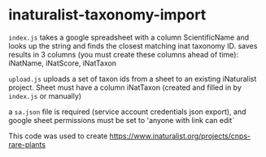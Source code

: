 # inaturalist-taxonomy-import

`index.js` takes a google spreadsheet with a column ScientificName and looks up the string and finds the closest matching inat taxonomy ID. saves results in 3 columns (you must create these columns ahead of time): iNatName, iNatScore, iNatTaxon

`upload.js` uploads a set of taxon ids from a sheet to an existing iNaturalist project. Sheet must have a column iNatTaxon (created and filled in by `index.js` or manually)

a `sa.json` file is required (service account credentials json export), and google sheet permissions must be set to 'anyone with link can edit`

This code was used to create https://www.inaturalist.org/projects/cnps-rare-plants